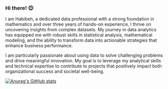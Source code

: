 ### Hi there! 😊
I am Habibeh, a dedicated data professional with a strong foundation in mathematics and over three years of hands-on experience, I thrive on uncovering insights from complex datasets. My journey in data analytics has equipped me with robust skills in statistical analysis, mathematical modeling, and the ability to transform data into actionable strategies that enhance business performance.

I am particularly passionate about using data to solve challenging problems and drive meaningful innovation. My goal is to leverage my analytical skills and technical expertise to contribute to projects that positively impact both organizational success and societal well-being.


[![Anurag's GitHub stats](https://github-readme-stats.vercel.app/api?username=hpourmand)](https://github.com/anuraghazra/github-readme-stats)

